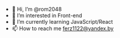 - 👋 Hi, I’m @rom2048
- 👀 I’m interested in Front-end
- 🌱 I’m currently learning JavaScript/React
- 📫 How to reach me ferz1122@yandex.by

<!---
rom2048/rom2048 is a ✨ special ✨ repository because its `README.md` (this file) appears on your GitHub profile.
You can click the Preview link to take a look at your changes.
--->

